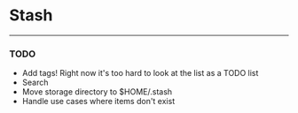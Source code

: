 # Stash


-----------------

### TODO

* Add tags! Right now it's too hard to look at the list as a TODO list
* Search
* Move storage directory to $HOME/.stash
* Handle use cases where items don't exist


